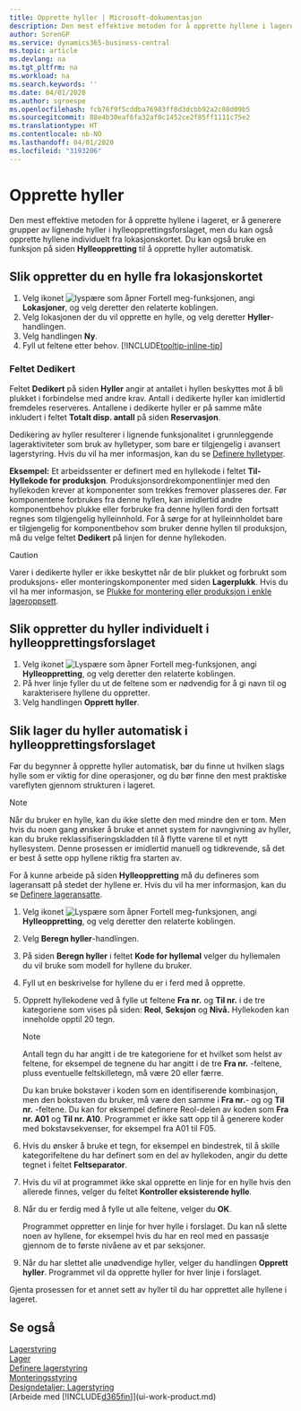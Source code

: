 ```yaml
---
title: Opprette hyller | Microsoft-dokumentasjon
description: Den mest effektive metoden for å opprette hyllene i lageret, er å generere grupper av lignende hyller i hylleopprettingsforslaget, men du kan også opprette hyllene individuelt.
author: SorenGP
ms.service: dynamics365-business-central
ms.topic: article
ms.devlang: na
ms.tgt_pltfrm: na
ms.workload: na
ms.search.keywords: ''
ms.date: 04/01/2020
ms.author: sgroespe
ms.openlocfilehash: fcb76f9f5cddba76983ff8d3dcbb92a2c08d09b5
ms.sourcegitcommit: 88e4b30eaf6fa32af0c1452ce2f85ff1111c75e2
ms.translationtype: HT
ms.contentlocale: nb-NO
ms.lasthandoff: 04/01/2020
ms.locfileid: "3193206"
---
```

# <a name="create-bins"></a>Opprette hyller
Den mest effektive metoden for å opprette hyllene i lageret, er å generere grupper av lignende hyller i hylleopprettingsforslaget, men du kan også opprette hyllene individuelt fra lokasjonskortet. Du kan også bruke en funksjon på siden **Hylleoppretting** til å opprette hyller automatisk.  

## <a name="to-create-a-bin-from-the-location-card"></a>Slik oppretter du en hylle fra lokasjonskortet  
1.  Velg ikonet ![lyspære som åpner Fortell meg-funksjonen](media/ui-search/search_small.png "Fortell hva du vil gjøre"), angi **Lokasjoner**, og velg deretter den relaterte koblingen.  
2.  Velg lokasjonen der du vil opprette en hylle, og velg deretter **Hyller**-handlingen.  
3. Velg handlingen **Ny**.
4. Fyll ut feltene etter behov. [!INCLUDE[tooltip-inline-tip](includes/tooltip-inline-tip_md.md)]

### <a name="the-dedicated-field"></a>Feltet Dedikert
Feltet **Dedikert** på siden **Hyller** angir at antallet i hyllen beskyttes mot å bli plukket i forbindelse med andre krav. Antall i dedikerte hyller kan imidlertid fremdeles reserveres. Antallene i dedikerte hyller er på samme måte inkludert i feltet **Totalt disp. antall** på siden **Reservasjon**.

Dedikering av hyller resulterer i lignende funksjonalitet i grunnleggende lageraktiviteter som bruk av hylletyper, som bare er tilgjengelig i avansert lagerstyring. Hvis du vil ha mer informasjon, kan du se [Definere hylletyper](warehouse-how-to-set-up-bin-types.md).

**Eksempel:** Et arbeidssenter er definert med en hyllekode i feltet **Til-Hyllekode for produksjon**. Produksjonsordrekomponentlinjer med den hyllekoden krever at komponenter som trekkes fremover plasseres der. Før komponentene forbrukes fra denne hyllen, kan imidlertid andre komponentbehov plukke eller forbruke fra denne hyllen fordi den fortsatt regnes som tilgjengelig hylleinnhold. For å sørge for at hylleinnholdet bare er tilgjengelig for komponentbehov som bruker denne hyllen til produksjon, må du velge feltet **Dedikert** på linjen for denne hyllekoden.

> [!Caution]
> Varer i dedikerte hyller er ikke beskyttet når de blir plukket og forbrukt som produksjons- eller monteringskomponenter med siden **Lagerplukk**. Hvis du vil ha mer informasjon, se [Plukke for montering eller produksjon i enkle lageroppsett](warehouse-how-to-pick-for-production.md).

## <a name="to-create-bins-individually-in-the-bin-creation-worksheet"></a>Slik oppretter du hyller individuelt i hylleopprettingsforslaget  
1.  Velg ikonet ![Lyspære som åpner Fortell meg-funksjonen](media/ui-search/search_small.png "Fortell hva du vil gjøre"), angi **Hylleoppretting**, og velg deretter den relaterte koblingen.  
2.  På hver linje fyller du ut de feltene som er nødvendig for å gi navn til og karakterisere hyllene du oppretter.  
3.  Velg handlingen **Opprett hyller**.  

## <a name="to-make-bins-automatically-in-the-bin-creation-worksheet"></a>Slik lager du hyller automatisk i hylleopprettingsforslaget  
Før du begynner å opprette hyller automatisk, bør du finne ut hvilken slags hylle som er viktig for dine operasjoner, og du bør finne den mest praktiske vareflyten gjennom strukturen i lageret.  

> [!NOTE]  
>  Når du bruker en hylle, kan du ikke slette den med mindre den er tom. Men hvis du noen gang ønsker å bruke et annet system for navngivning av hyller, kan du bruke reklassifiseringskladden til å flytte varene til et nytt hyllesystem. Denne prosessen er imidlertid manuell og tidkrevende, så det er best å sette opp hyllene riktig fra starten av.  

For å kunne arbeide på siden **Hylleoppretting** må du defineres som lageransatt på stedet der hyllene er. Hvis du vil ha mer informasjon, kan du se [Definere lageransatte](warehouse-how-to-set-up-warehouse-employees.md).    

1.  Velg ikonet ![Lyspære som åpner Fortell meg-funksjonen](media/ui-search/search_small.png "Fortell hva du vil gjøre"), angi **Hylleoppretting**, og velg deretter den relaterte koblingen.  
2.  Velg **Beregn hyller**-handlingen.
3. På siden **Beregn hyller** i feltet **Kode for hyllemal** velger du hyllemalen du vil bruke som modell for hyllene du bruker.
4.  Fyll ut en beskrivelse for hyllene du er i ferd med å opprette.  
5.  Opprett hyllekodene ved å fylle ut feltene **Fra nr.** og **Til nr.** i de tre kategoriene som vises på siden: **Reol**, **Seksjon** og **Nivå.** Hyllekoden kan inneholde opptil 20 tegn.  

    > [!NOTE]  
    >  Antall tegn du har angitt i de tre kategoriene for et hvilket som helst av feltene, for eksempel de tegnene du har angitt i de tre **Fra nr.** -feltene, pluss eventuelle feltskilletegn, må være 20 eller færre.  

     Du kan bruke bokstaver i koden som en identifiserende kombinasjon, men den bokstaven du bruker, må være den samme i **Fra nr.**- og og **Til nr.** -feltene. Du kan for eksempel definere Reol-delen av koden som **Fra nr. A01** og **Til nr. A10**. Programmet er ikke satt opp til å generere koder med bokstavsekvenser, for eksempel fra A01 til F05.  

6.  Hvis du ønsker å bruke et tegn, for eksempel en bindestrek, til å skille kategorifeltene du har definert som en del av hyllekoden, angir du dette tegnet i feltet **Feltseparator**.  
7.  Hvis du vil at programmet ikke skal opprette en linje for en hylle hvis den allerede finnes, velger du feltet **Kontroller eksisterende hylle**.  
8. Når du er ferdig med å fylle ut alle feltene, velger du **OK**.

    Programmet oppretter en linje for hver hylle i forslaget. Du kan nå slette noen av hyllene, for eksempel hvis du har en reol med en passasje gjennom de to første nivåene av et par seksjoner.  

9. Når du har slettet alle unødvendige hyller, velger du handlingen **Opprett hyller**. Programmet vil da opprette hyller for hver linje i forslaget.  

Gjenta prosessen for et annet sett av hyller til du har opprettet alle hyllene i lageret.  

## <a name="see-also"></a>Se også  
[Lagerstyring](warehouse-manage-warehouse.md)  
[Lager](inventory-manage-inventory.md)  
[Definere lagerstyring](warehouse-setup-warehouse.md)     
[Monteringsstyring](assembly-assemble-items.md)    
[Designdetaljer: Lagerstyring](design-details-warehouse-management.md)  
[Arbeide med [!INCLUDE[d365fin](includes/d365fin_md.md)]](ui-work-product.md)

